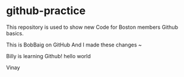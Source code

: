 # github-practice
This repository is used to show new Code for Boston members Github basics. 

This is BobBaig on GitHub
And I made these changes
~

Billy is learning Github! hello world

Vinay
